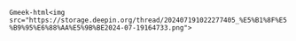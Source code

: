 `Gmeek-html<img src="https://storage.deepin.org/thread/202407191022277405_%E5%B1%8F%E5%B9%95%E6%88%AA%E5%9B%BE2024-07-19164733.png">`